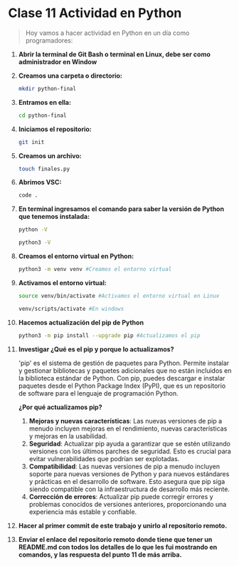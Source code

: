 # Clase 11 Actividad en Python

> Hoy vamos a hacer actividad en Python en un día como programadores:

1. **Abrir la terminal de Git Bash o terminal en Linux, debe ser como administrador en Window**

2. **Creamos una carpeta o directorio:**

    ```sh
    mkdir python-final
    ```
    
3. **Entramos en ella:**

   ```sh
   cd python-final
   ```

4. **Iniciamos el repositorio:**

   ```sh
   git init
   ```

5. **Creamos un archivo:**

   ```sh
   touch finales.py
   ```

6. **Abrimos VSC:**

   ```sh
   code .
   ```

7. **En terminal ingresamos el comando para saber la versión de Python que tenemos instalada:**

   ```sh
   python -V

   python3 -V
   ```

8. **Creamos el entorno virtual en Python:**

   ```sh
   python3 -m venv venv #Creamos el entorno virtual
   ```

9. **Activamos el entorno virtual:**

   ```sh
   source venv/bin/activate #Activamos el entorno virtual en Linux

   venv/scripts/activate #En windows
   ```

10. **Hacemos actualización del pip de Python**

    ```sh
    python3 -m pip install --upgrade pip #Actualizamos el pip
    ```

11. **Investigar ¿Qué es el pip y porque lo actualizamos?**

    'pip' es el sistema de gestión de paquetes para Python. Permite instalar y gestionar bibliotecas y paquetes adicionales que no están incluidos 
    en la biblioteca estándar de Python. Con pip, puedes descargar e instalar paquetes desde el Python Package Index (PyPI), que es un repositorio 
    de software para el lenguaje de programación Python.

    **¿Por qué actualizamos pip?**

    1. **Mejoras y nuevas características**: Las nuevas versiones de pip a menudo incluyen mejoras en el rendimiento, nuevas características y mejoras en la usabilidad.
    2. **Seguridad**: Actualizar pip ayuda a garantizar que se estén utilizando versiones con los últimos parches de seguridad. Esto es crucial para evitar
       vulnerabilidades que podrían ser explotadas.
    4. **Compatibilidad**: Las nuevas versiones de pip a menudo incluyen soporte para nuevas versiones de Python y para nuevos estándares y prácticas
       en el desarrollo de software. Esto asegura que pip siga siendo compatible con la infraestructura de desarrollo más reciente.
    6. **Corrección de errores**: Actualizar pip puede corregir errores y problemas conocidos de versiones anteriores, proporcionando una experiencia más estable y confiable.  

12. **Hacer al primer commit de este trabajo y unirlo al repositorio remoto.**

13. **Enviar el enlace del repositorio remoto donde tiene que tener un README.md con todos los detalles de lo que les fui mostrando en comandos,
    y las respuesta del punto 11 de más arriba.**
